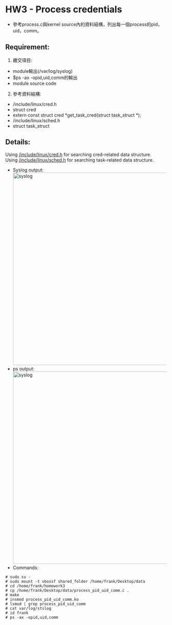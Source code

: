 # HW3 - Process credentials

* 參考process.c與kernel source內的資料結構，列出每一個process的pid，uid，comm。

## Requirement: 

1. 繳交項目:
* module輸出(/var/log/syslog)
* $ps -ax -opid,uid,comm的輸出
* module source code

2. 參考資料結構:
* /include/linux/cred.h
* struct cred
* extern const struct cred *get_task_cred(struct task_struct *);
* /include/linux/sched.h
* struct task_struct

## Details:

Using [/include/linux/cred.h](https://lxr.linux.no/linux+v5.17/include/linux/cred.h) for searching cred-related data structure.  
Using [/include/linux/sched.h](https://lxr.linux.no/linux+v6.0.9/include/linux/sched.h) for searching task-related data structure.


* Syslog output:  
<img src="https://github.com/frankkn/Linux_Kernel/blob/master/HW3_Process_credentials/syslog/syslog1.jpg" width="800" height="600" alt="syslog"/><br/>
* ps output:  
<img src="https://github.com/frankkn/Linux_Kernel/blob/master/HW3_Process_credentials/ps/ps1.jpg" width="800" height="600" alt="syslog"/><br/>
* Commands:
```
# sudo su -
# sudo mount -t vboxsf shared_folder /home/frank/Desktop/data
# cd /home/frank/homework3
# cp /home/frank/Desktop/data/process_pid_uid_comm.c .
# make 
# insmod process_pid_uid_comm.ko
# lsmod | grep process_pid_uid_comm
# cat var/log/stslog
# id frank
# ps -ax -opid,uid,comm